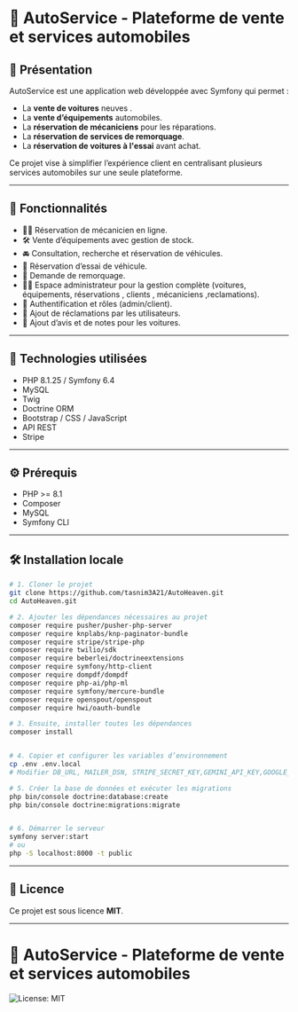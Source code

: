 # 🚗 AutoService - Plateforme de vente et services automobiles

## 📌 Présentation

AutoService est une application web développée avec Symfony qui permet :
- La **vente de voitures** neuves .
- La **vente d’équipements** automobiles.
- La **réservation de mécaniciens** pour les réparations.
- La **réservation de services de remorquage**.
- La **réservation de voitures à l'essai** avant achat.

Ce projet vise à simplifier l’expérience client en centralisant plusieurs services automobiles sur une seule plateforme.

---

## 🚀 Fonctionnalités

- 👨‍🔧 Réservation de mécanicien en ligne.
- 🛠️ Vente d’équipements avec gestion de stock.
- 🚘 Consultation, recherche et réservation de véhicules.
- 🧪 Réservation d’essai de véhicule.
- 🚛 Demande de remorquage.
- 👨‍💼 Espace administrateur pour la gestion complète (voitures, équipements, réservations , clients , mécaniciens ,reclamations).
- 🔐 Authentification et rôles (admin/client).
- 📝 Ajout de réclamations par les utilisateurs.
- 🌟 Ajout d’avis et de notes pour les voitures.

---

## 🧰 Technologies utilisées

- PHP 8.1.25 / Symfony 6.4
- MySQL
- Twig
- Doctrine ORM
- Bootstrap / CSS / JavaScript
- API REST
- Stripe 
---

## ⚙️ Prérequis

- PHP >= 8.1
- Composer
- MySQL
- Symfony CLI 


---

## 🛠️ Installation locale

```bash
# 1. Cloner le projet
git clone https://github.com/tasnim3A21/AutoHeaven.git
cd AutoHeaven.git

# 2. Ajouter les dépendances nécessaires au projet
composer require pusher/pusher-php-server 
composer require knplabs/knp-paginator-bundle
composer require stripe/stripe-php
composer require twilio/sdk    
composer require beberlei/doctrineextensions
composer require symfony/http-client
composer require dompdf/dompdf
composer require php-ai/php-ml 
composer require symfony/mercure-bundle
composer require openspout/openspout
composer require hwi/oauth-bundle 

# 3. Ensuite, installer toutes les dépendances
composer install


# 4. Copier et configurer les variables d’environnement
cp .env .env.local
# Modifier DB_URL, MAILER_DSN, STRIPE_SECRET_KEY,GEMINI_API_KEY,GOOGLE_RECAPTCHA_SECRET_KEY etc. dans .env.local

# 5. Créer la base de données et exécuter les migrations
php bin/console doctrine:database:create
php bin/console doctrine:migrations:migrate


# 6. Démarrer le serveur
symfony server:start
# ou
php -S localhost:8000 -t public
```


---

## 📜 Licence

Ce projet est sous licence **MIT**. 

---

# 🚗 AutoService - Plateforme de vente et services automobiles  
![License: MIT](https://img.shields.io/badge/License-MIT-yellow.svg)


